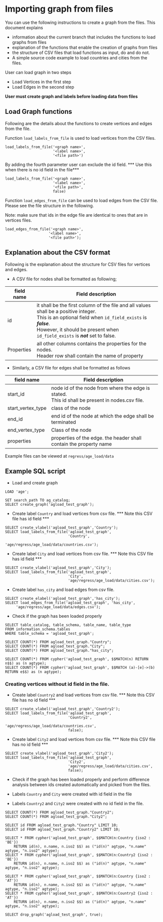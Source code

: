 # Importing graph from files 
You can use the following instructions to create a graph from the files. This document explains 
- information about the current branch that includes the functions to load graphs from files
- explanation of the functions that enable the creation of graphs from files 
- the structure of CSV files that load functions as input, do and do not. 
- A simple source code example to load countries and cities from the files. 


User can load graph in two steps 
- Load Vertices in the first step
- Load Edges in the second step

**User must create graph and labels before loading data from files**

## Load Graph functions 
Following are the details about the functions to create vertices and edges from the file. 

Function `load_labels_from_file` is used to load vertices from the CSV files. 

```postgresql
load_labels_from_file('<graph name>', 
                      '<label name>',
                      '<file path>')
```

By adding the fourth parameter user can exclude the id field. *** Use this when there is no id field in the file***

```postgresql
load_labels_from_file('<graph name>', 
                      '<label name>',
                      '<file path>', 
                      false)
```

Function `load_edges_from_file` can be used to load edges from the CSV file. Please see the file structure in the following. 

Note: make sure that ids in the edge file are identical to ones that are in vertices files. 

```postgresql
load_edges_from_file('<graph name>',
                    '<label name>',
                    '<file path>');
```

## Explanation about the CSV format
Following is the explanation about the structure for CSV files for vertices and edges.

- A CSV file for nodes shall be formatted as following; 

| field name | Field description                                            |
| ---------- | ------------------------------------------------------------ |
| id         | it shall be the first column of the file and all values shall be a positive integer. <br>This is an optional field when `id_field_exists` is ***false***. <br>However, it should be present when `id_field_exists` is ***not*** set to false.  |
| Properties | all other columns contains the properties for the nodes. <br>Header row shall contain the name of property |

- Similarly, a CSV file for edges shall be formatted as follows 

| field name        | Field description                                            |
| ----------------- | ------------------------------------------------------------ |
| start_id          | node id of the node from where the edge is stated. <br>This id shall be present in nodes.csv file. |
| start_vertex_type | class of the node                                            |
| end_id            | end id of the node at which the edge shall be terminated    |
| end_vertex_type   | Class of the node                                            |
| properties        | properties of the edge. the header shall contain the property name |

Example files can be viewed at `regress/age_load/data`

## Example SQL script 

- Load and create graph 
```postgresql
LOAD 'age';

SET search_path TO ag_catalog;
SELECT create_graph('agload_test_graph');
```

- Create label `Country` and load vertices from csv file. *** Note this CSV file has id field ***

```postgresql
SELECT create_vlabel('agload_test_graph','Country');
SELECT load_labels_from_file('agload_test_graph',
                             'Country',
                             'age/regress/age_load/data/countries.csv');
```

- Create label `City` and load vertices from csv file. *** Note this CSV file has id field ***

```postgresql
SELECT create_vlabel('agload_test_graph','City');
SELECT load_labels_from_file('agload_test_graph',
                             'City', 
                             'age/regress/age_load/data/cities.csv');
```

- Create label `has_city` and load edges from csv file.

```postgresql
SELECT create_elabel('agload_test_graph','has_city');
SELECT load_edges_from_file('agload_test_graph', 'has_city',
     'age/regress/age_load/data/edges.csv');
```

- Check if the graph has been loaded properly

```postgresql
SELECT table_catalog, table_schema, table_name, table_type
FROM information_schema.tables
WHERE table_schema = 'agload_test_graph';

SELECT COUNT(*) FROM agload_test_graph."Country";
SELECT COUNT(*) FROM agload_test_graph."City";
SELECT COUNT(*) FROM agload_test_graph."has_city";

SELECT COUNT(*) FROM cypher('agload_test_graph', $$MATCH(n) RETURN n$$) as (n agtype);
SELECT COUNT(*) FROM cypher('agload_test_graph', $$MATCH (a)-[e]->(b) RETURN e$$) as (n agtype);
```

### Creating vertices without id field in the file. 

- Create label `Country2` and load vertices from csv file. *** Note this CSV file has no id field ***

```postgresql
SELECT create_vlabel('agload_test_graph','Country2');
SELECT load_labels_from_file('agload_test_graph',
                             'Country2',
                             'age/regress/age_load/data/countries.csv', 
                             false);
```

- Create label `City2` and load vertices from csv file. *** Note this CSV file has no id field ***
```postgresql
SELECT create_vlabel('agload_test_graph','City2');
SELECT load_labels_from_file('agload_test_graph',
                             'City2',
                             'age/regress/age_load/data/cities.csv', 
                             false);
```
- Check if the graph has been loaded properly and perform difference analysis between ids created automatically and picked from the files.

- Labels `Country` and `City` were created with id field in the file
- Labels `Country2` and `City2` were created with no id field in the file. 
```postgresql
SELECT COUNT(*) FROM agload_test_graph."Country2";
SELECT COUNT(*) FROM agload_test_graph."City2";

SELECT id FROM agload_test_graph."Country" LIMIT 10;
SELECT id FROM agload_test_graph."Country2" LIMIT 10;

SELECT * FROM cypher('agload_test_graph', $$MATCH(n:Country {iso2 : 'BE'})
    RETURN id(n), n.name, n.iso2 $$) as ("id(n)" agtype, "n.name" agtype, "n.iso2" agtype);
SELECT * FROM cypher('agload_test_graph', $$MATCH(n:Country2 {iso2 : 'BE'})
    RETURN id(n), n.name, n.iso2 $$) as ("id(n)" agtype, "n.name" agtype, "n.iso2" agtype);

SELECT * FROM cypher('agload_test_graph', $$MATCH(n:Country {iso2 : 'AT'})
    RETURN id(n), n.name, n.iso2 $$) as ("id(n)" agtype, "n.name" agtype, "n.iso2" agtype);
SELECT * FROM cypher('agload_test_graph', $$MATCH(n:Country2 {iso2 : 'AT'})
    RETURN id(n), n.name, n.iso2 $$) as ("id(n)" agtype, "n.name" agtype, "n.iso2" agtype);

SELECT drop_graph('agload_test_graph', true);
```
